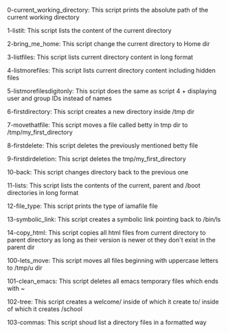 0-current_working_directory: This script prints the absolute path of the current working directory

1-listit: This script lists the content of the current directory

2-bring_me_home: This script change the current directory to Home dir

3-listfiles: This script lists current directory content in long format

4-listmorefiles: This script lists current directory content including hidden files

5-listmorefilesdigitonly: This script does the same as script 4 + displaying user and group IDs instead of names

6-firstdirectory: This script creates a new directory inside /tmp dir

7-movethatfile: This script moves a file called betty in tmp dir to /tmp/my_first_directory

8-firstdelete: This script deletes the previously mentioned betty file

9-firstdirdeletion: This script deletes the tmp/my_first_directory

10-back: This script changes directory back to the previous one

11-lists: This script lists the contents of the current, parent and /boot directories in long format

12-file_type: This script prints the type of iamafile file

13-symbolic_link: This script creates a symbolic link pointing back to /bin/ls

14-copy_html: This script copies all html files from current directory to parent directory as long as their version is newer ot they don't exist in the parent dir

100-lets_move: This script moves all files beginning with uppercase letters
to /tmp/u dir

101-clean_emacs: This script deletes all emacs temporary files which ends with ~

102-tree: This script creates a welcome/ inside of which it create to/ inside of which it creates /school

103-commas: This script shoud list a directory files in a formatted way
